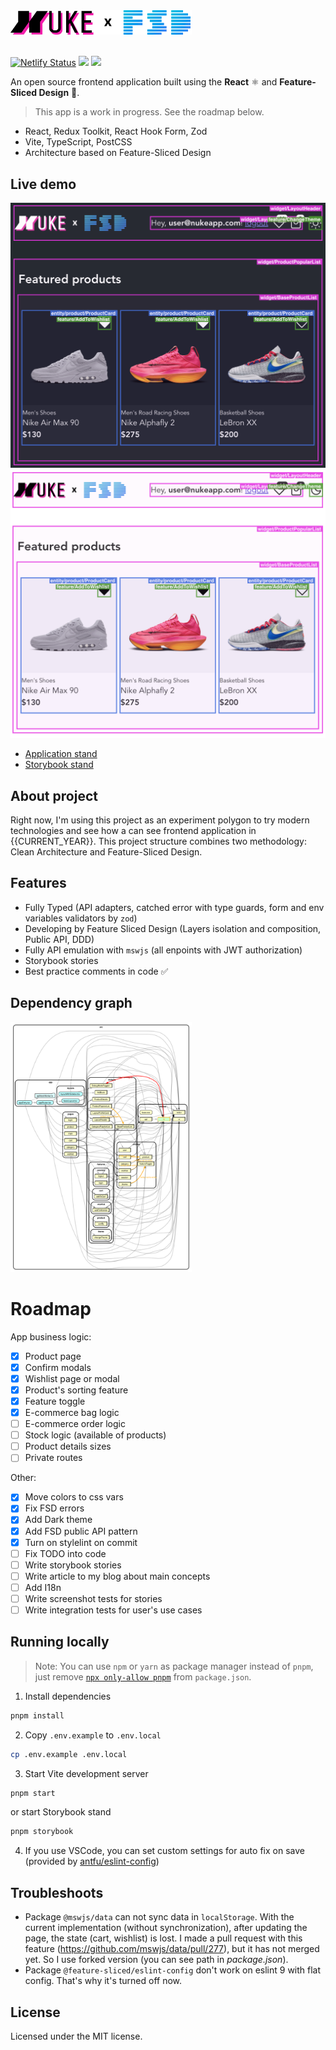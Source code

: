 <picture>
  <source media="(prefers-color-scheme: dark)" srcset="./public/images/logo@dark.png">
  <img alt="Nuke App" width="290px" src="./public/images/logo@light.png">
</picture>
<br />
<br />

[![Netlify Status](https://img.shields.io/netlify/d1054c75-ff07-48af-8017-83083dc30951?style=flat&colorA=000000&colorB=000000)](https://app.netlify.com/sites/nukeapp/deploys) ![](https://img.shields.io/badge/architecture-%20Feature--Sliced%20Design-000000?style=flat) [![](https://img.shields.io/badge/code%20style-Anthony%20Fu-000000?style=flat)](https://github.com/antfu/eslint-config)

An open source frontend application built using the **React** ⚛️ and **Feature-Sliced Design** 🍰.

> This app is a work in progress. See the roadmap below.

- React, Redux Toolkit, React Hook Form, Zod
- Vite, TypeScript, PostCSS
- Architecture based on Feature-Sliced Design

## Live demo

![](./public/images/preview@dark.png#gh-dark-mode-only)![](./public/images/preview@light.png#gh-light-mode-only)

- [Application stand](https://nukeapp.netlify.app/)
- [Storybook stand](https://nukeapp-story.netlify.app/)

## About project

Right now, I'm using this project as an experiment polygon to try modern technologies and see how a can see frontend application in {{CURRENT_YEAR}}. This project structure combines two methodology: Clean Architecture and Feature-Sliced Design.

## Features

- Fully Typed (API adapters, catched error with type guards, form and env variables validators by `zod`)
- Developing by Feature Sliced Design (Layers isolation and composition, Public API, DDD)
- Fully API emulation with `mswjs` (all enpoints with JWT authorization)
- Storybook stories
- Best practice comments in code ✅

## Dependency graph

<a href="./dependency-graph.svg">
  <img alt="Nuke App" width="290px" src="./dependency-graph.svg">
</a>

# Roadmap

App business logic:

- [x] Product page
- [x] Confirm modals
- [x] Wishlist page or modal
- [x] Product's sorting feature
- [x] Feature toggle
- [x] E-commerce bag logic
- [ ] E-commerce order logic
- [ ] Stock logic (available of products)
- [ ] Product details sizes
- [ ] Private routes

Other:

- [x] Move colors to css vars
- [x] Fix FSD errors
- [x] Add Dark theme
- [x] Add FSD public API pattern
- [x] Turn on stylelint on commit
- [ ] Fix TODO into code
- [ ] Write storybook stories
- [ ] Write article to my blog about main concepts
- [ ] Add I18n
- [ ] Write screenshot tests for stories
- [ ] Write integration tests for user's use cases

## Running locally

> Note: You can use `npm` or `yarn` as package manager instead of `pnpm`, just remove [`npx only-allow pnpm`](https://github.com/noveogroup-amorgunov/nukeapp/blob/main/package.json#L12) from `package.json`.

1. Install dependencies

```bash
pnpm install
```

2. Copy `.env.example` to `.env.local`

```bash
cp .env.example .env.local
```

3. Start Vite development server

```bash
pnpm start
```

or start Storybook stand

```bash
pnpm storybook
```

4. If you use VSCode, you can set custom settings for auto fix on save (provided by [antfu/eslint-config](https://github.com/antfu/eslint-config?tab=readme-ov-file#vs-code-support-auto-fix-on-save))

## Troubleshoots

- Package `@mswjs/data` can not sync data in `localStorage`. With the current implementation (without synchronization), after updating the page, the state (cart, wishlist) is lost. I made a pull request with this feature (https://github.com/mswjs/data/pull/277), but it has not merged yet. So I use forked version (you can see path in _package.json_).
- Package `@feature-sliced/eslint-config` don't work on eslint 9 with flat config. That's why it's turned off now.

## License

Licensed under the MIT license.
